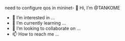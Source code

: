 need to configure qos in mininet- 👋 Hi, I’m @TANKOME
- 👀 I’m interested in ...
- 🌱 I’m currently learning ...
- 💞️ I’m looking to collaborate on ...
- 📫 How to reach me ...

<!---
TANKOME/TANKOME is a ✨ special ✨ repository because its `README.md` (this file) appears on your GitHub profile.
You can click the Preview link to take a look at your changes.
--->
